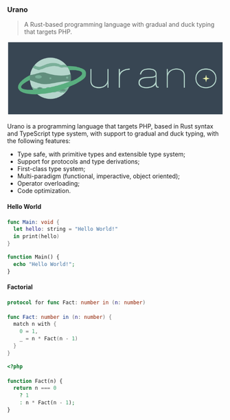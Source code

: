 ### Urano

>  A Rust-based programming language with gradual and duck typing that targets PHP.

![Urano](./resource/logo.png)

Urano is a programming language that targets PHP, based in Rust syntax and TypeScript type system, with support
to gradual and duck typing, with the following features:

- Type safe, with primitive types and extensible type system;
- Support for protocols and type derivations;
- First-class type system;
- Multi-paradigm (functional, imperactive, object oriented);
- Operator overloading;
- Code optimization.

#### Hello World

```swift
func Main: void {
  let hello: string = "Hello World!"
  in print(hello)
}
```

```php
function Main() {
  echo "Hello World!";
}
```

#### Factorial

```swift
protocol for func Fact: number in (n: number)

func Fact: number in (n: number) {
  match n with {
    0 = 1,
    _ = n * Fact(n - 1)
  }
}
```

```php
<?php

function Fact(n) {
  return n === 0
    ? 1
    : n * Fact(n - 1);
}
```
